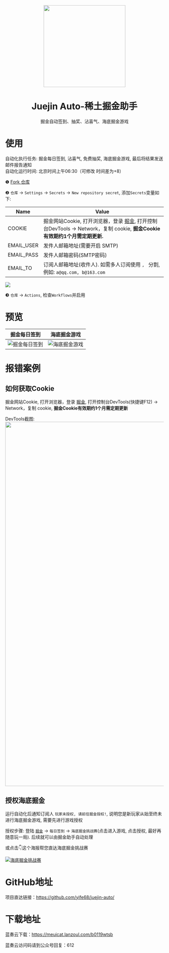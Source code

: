 <section align="center">
  <a href="https://github.com/yife68/juejin-auto/" target="_blank">
    <img src="https://cdn.jsdelivr.net/gh/yife68/iCat-Pic@v3.0.0/2022/02.10/2.svg" width="260" />
  </a>
</section>

<h1 align="center">Juejin Auto-稀土掘金助手</h1>

<p align="center">掘金自动签到、抽奖、沾喜气、海底掘金游戏</p>

# 使用
自动化执行任务: 掘金每日签到, 沾喜气, 免费抽奖, 海底掘金游戏, 最后将结果发送邮件报告通知\
自动化运行时间: 北京时间上午06:30（可修改 时间差为+8）

❶  [Fork 仓库](https://github.com/yife68/juejin-auto)

❷  `仓库` → `Settings` → `Secrets` → `New repository secret`, 添加`Secrets`变量如下:

| Name | Value |
|  ------  |  ------  |
| COOKIE |  掘金网站Cookie, 打开浏览器，登录 [掘金](https://juejin.cn/), 打开控制台DevTools → Network，复制 cookie, **掘金Cookie有效期约1个月需定期更新.**  |
|  EMAIL_USER  |  发件人邮箱地址(需要开启 SMTP)  |
|  EMAIL_PASS  |  发件人邮箱密码(SMTP密码)  |
|  EMAIL_TO  |  订阅人邮箱地址(收件人). 如需多人订阅使用 `, ` 分割, 例如: `a@qq.com, b@163.com`  |

![](https://cdn.jsdelivr.net/gh/yife68/iCat-Pic@v3.0.0/2022/02.10/3.png)

❸  `仓库` → `Actions`, 检查`Workflows`并启用

# 预览

| 掘金每日签到 | 海底掘金游戏 |
|:-----------:| :-------------:|
| ![掘金每日签到](https://cdn.jsdelivr.net/gh/yife68/iCat-Pic@v3.0.0/2022/02.10/4.png) | ![海底掘金游戏](https://cdn.jsdelivr.net/gh/yife68/iCat-Pic@v3.0.0/2022/02.10/5.png) |

# 报错案例

## 如何获取Cookie
掘金网站Cookie, 打开浏览器，登录 [掘金](https://juejin.cn/), 打开控制台DevTools(快捷键F12) → Network，复制 cookie, **掘金Cookie有效期约1个月需定期更新**

DevTools截图:
<img width="1156" src="https://cdn.jsdelivr.net/gh/yife68/iCat-Pic@v3.0.0/2022/02.10/6.png">

## 授权海底掘金

运行自动化后通知订阅人 `玩家未授权, 请前往掘金授权!`, 说明您是新玩家从始至终未进行海底掘金游戏, 需要先进行游戏授权

授权步骤: 登陆 [`掘金`](https://juejin.cn/) → `每日签到` → `海底掘金挑战赛`(点击进入游戏, 点击授权, 最好再随意玩一局). 后续就可以由掘金助手自动处理

或点击👇这个海报帮您直达海底掘金挑战赛

[![海底掘金挑战赛](https://cdn.jsdelivr.net/gh/yife68/iCat-Pic@v3.0.0/2022/02.10/7.png)](https://juejin.cn/game/haidijuejin/)

# GitHub地址
项目直达链接：https://github.com/yife68/juejin-auto/

# 下载地址
蓝奏云下载：https://meuicat.lanzoul.com/b0119wtsb

蓝奏云访问码请到公众号回复：612
